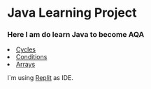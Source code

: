 <head>
  <h1>Java Learning Project</h1>
  <div><h3>Here I am do learn Java to become AQA</h3></div>
  </head>
 <body>
  <li> <a href="https://github.com/shatcung/javaLearn/tree/Cycles">Cycles</a></li>
  <li> <a href="https://github.com/shatcung/javaLearn/tree/Conditions">Conditions</a></li>
  <li> <a href="https://github.com/shatcung/javaLearn/tree/Arrays_branch">Arrays</a></li>
  
  I`m using <a href="https://replit.com/~">Replit</a> as IDE.
